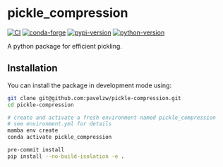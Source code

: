 # pickle_compression

[![CI](https://github.com/pavelzw/pickle-compression/actions/workflows/ci.yml/badge.svg)](https://github.com/pavelzw/pickle-compression/actions/workflows/ci.yml)
[![conda-forge](https://img.shields.io/conda/vn/conda-forge/pickle-compression?logoColor=white&logo=conda-forge)](https://anaconda.org/conda-forge/pickle-compression)
[![pypi-version](https://img.shields.io/pypi/v/pickle-compression.svg?logo=pypi&logoColor=white)](https://pypi.org/project/pickle-comnpression)
[![python-version](https://img.shields.io/pypi/pyversions/pickle-compression?logoColor=white&logo=python)](https://pypi.org/project/pickle-compression)

A python package for efficient pickling.

## Installation

You can install the package in development mode using:

```bash
git clone git@github.com:pavelzw/pickle-compression.git
cd pickle-compression

# create and activate a fresh environment named pickle_compression
# see environment.yml for details
mamba env create
conda activate pickle_compression

pre-commit install
pip install --no-build-isolation -e .
```
